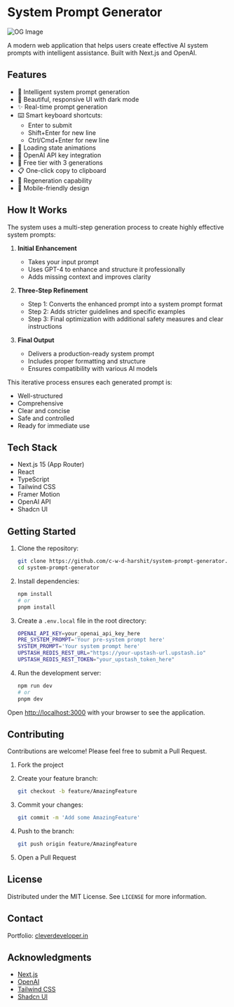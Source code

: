 # System Prompt Generator

![OG Image](https://www.systemprompt.pro/og.png)

A modern web application that helps users create effective AI system prompts with intelligent assistance. Built with Next.js and OpenAI.

## Features

- 🚀 Intelligent system prompt generation
- 🎨 Beautiful, responsive UI with dark mode
- ✨ Real-time prompt generation
- ⌨️ Smart keyboard shortcuts:
  - Enter to submit
  - Shift+Enter for new line
  - Ctrl/Cmd+Enter for new line
- 🔄 Loading state animations
- 🔑 OpenAI API key integration
- 💯 Free tier with 3 generations
- 📋 One-click copy to clipboard
- 🔄 Regeneration capability
- 📱 Mobile-friendly design

## How It Works

The system uses a multi-step generation process to create highly effective system prompts:

1. **Initial Enhancement**

   - Takes your input prompt
   - Uses GPT-4 to enhance and structure it professionally
   - Adds missing context and improves clarity

2. **Three-Step Refinement**

   - Step 1: Converts the enhanced prompt into a system prompt format
   - Step 2: Adds stricter guidelines and specific examples
   - Step 3: Final optimization with additional safety measures and clear instructions

3. **Final Output**
   - Delivers a production-ready system prompt
   - Includes proper formatting and structure
   - Ensures compatibility with various AI models

This iterative process ensures each generated prompt is:

- Well-structured
- Comprehensive
- Clear and concise
- Safe and controlled
- Ready for immediate use

## Tech Stack

- Next.js 15 (App Router)
- React
- TypeScript
- Tailwind CSS
- Framer Motion
- OpenAI API
- Shadcn UI

## Getting Started

1. Clone the repository:

   ```sh
   git clone https://github.com/c-w-d-harshit/system-prompt-generator.git
   cd system-prompt-generator
   ```

2. Install dependencies:

   ```bash
   npm install
   # or
   pnpm install
   ```

3. Create a `.env.local` file in the root directory:

   ```bash
   OPENAI_API_KEY=your_openai_api_key_here
   PRE_SYSTEM_PROMPT='Your pre-system prompt here'
   SYSTEM_PROMPT='Your system prompt here'
   UPSTASH_REDIS_REST_URL="https://your-upstash-url.upstash.io"
   UPSTASH_REDIS_REST_TOKEN="your_upstash_token_here"
   ```

4. Run the development server:

   ```bash
   npm run dev
   # or
   pnpm dev
   ```

Open [http://localhost:3000](http://localhost:3000) with your browser to see the application.

## Contributing

Contributions are welcome! Please feel free to submit a Pull Request.

1. Fork the project
2. Create your feature branch:

   ```bash
   git checkout -b feature/AmazingFeature
   ```

3. Commit your changes:

   ```bash
   git commit -m 'Add some AmazingFeature'
   ```

4. Push to the branch:

   ```bash
   git push origin feature/AmazingFeature
   ```

5. Open a Pull Request

## License

Distributed under the MIT License. See `LICENSE` for more information.

## Contact

Portfolio: [cleverdeveloper.in](https://www.cleverdeveloper.in)

## Acknowledgments

- [Next.js](https://nextjs.org/)
- [OpenAI](https://openai.com/)
- [Tailwind CSS](https://tailwindcss.com/)
- [Shadcn UI](https://ui.shadcn.com/)
